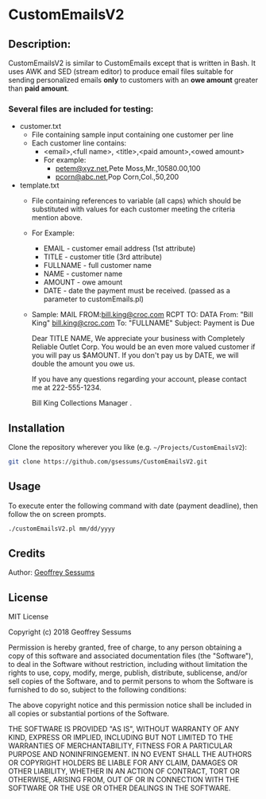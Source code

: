 # CustomEmailsV2
## Description: 
CustomEmailsV2 is similar to CustomEmails except that is written in Bash. It uses AWK and SED (stream editor) to produce email files suitable for sending personalized emails **only** to customers with an **owe amount** greater than **paid amount**. 

### Several files are included for testing:
* customer.txt
    * File containing sample input containing one customer per line
    * Each customer line contains:
        * \<email\>,\<full name\>, \<title\>,\<paid amount\>,\<owed amount\>
        * For example: 
            * petem@xyz.net,Pete Moss,Mr.,10580.00,100
            * pcorn@abc.net,Pop Corn,Col.,50,200
* template.txt
    * File containing references to variable (all caps) which should be substituted with values for each customer meeting the criteria mention above.
    * For Example:
        * EMAIL - customer email address (1st attribute)
        * TITLE - customer title (3rd attribute)
        * FULLNAME - full customer name
        * NAME - customer name 
        * AMOUNT - owe amount
        * DATE - date the payment must be received. (passed as a parameter to customEmails.pl)
    * Sample:
        MAIL FROM:<bill.king@croc.com>
        RCPT TO:<EMAIL>
        DATA
        From: "Bill King" <bill.king@croc.com>
        To: "FULLNAME" <EMAIL>
        Subject: Payment is Due

        Dear TITLE NAME,
        We appreciate your business with Completely Reliable Outlet Corp.  You 
        would be an even more valued customer if you will pay us $AMOUNT.  If 
        you don't pay us by DATE, we will double the amount you owe us. 

        If you have any questions regarding your account, please contact
        me at 222-555-1234.

        Bill King
        Collections Manager
        . 

## Installation
Clone the repository wherever you like (e.g. `~/Projects/CustomEmailsV2`):
```bash
git clone https://github.com/gsessums/CustomEmailsV2.git
```

## Usage
To execute enter the following command with date (payment deadline), then follow the on screen prompts.
```bash
./customEmailsV2.pl mm/dd/yyyy 
```

## Credits
Author: [Geoffrey Sessums](http://www.geoffreysessums.com)

## License
MIT License

Copyright (c) 2018 Geoffrey Sessums

Permission is hereby granted, free of charge, to any person obtaining a copy
of this software and associated documentation files (the "Software"), to deal
in the Software without restriction, including without limitation the rights
to use, copy, modify, merge, publish, distribute, sublicense, and/or sell
copies of the Software, and to permit persons to whom the Software is
furnished to do so, subject to the following conditions:

The above copyright notice and this permission notice shall be included in all
copies or substantial portions of the Software.

THE SOFTWARE IS PROVIDED "AS IS", WITHOUT WARRANTY OF ANY KIND, EXPRESS OR
IMPLIED, INCLUDING BUT NOT LIMITED TO THE WARRANTIES OF MERCHANTABILITY,
FITNESS FOR A PARTICULAR PURPOSE AND NONINFRINGEMENT. IN NO EVENT SHALL THE
AUTHORS OR COPYRIGHT HOLDERS BE LIABLE FOR ANY CLAIM, DAMAGES OR OTHER
LIABILITY, WHETHER IN AN ACTION OF CONTRACT, TORT OR OTHERWISE, ARISING FROM,
OUT OF OR IN CONNECTION WITH THE SOFTWARE OR THE USE OR OTHER DEALINGS IN THE
SOFTWARE.

